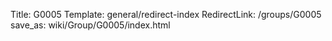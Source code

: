Title: G0005
Template: general/redirect-index
RedirectLink: /groups/G0005
save_as: wiki/Group/G0005/index.html